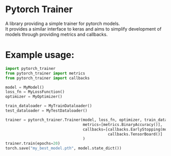 # Pytorch Trainer

A library providing a simple trainer for pytorch models.  
It provides a similar interface to keras and aims to simplify development of models through providing metrics and callbacks.


# Example usage:
```python 
import pytorch_trainer
from pytorch_trainer import metrics
from pytorch_trainer import callbacks

model = MyModel()
loss_fn = MyLossFunction()
optimizer = MyOptimizer()

train_dataloader = MyTrainDataloader()
test_dataloader = MyTestDataloader()

trainer = pytorch_trainer.Trainer(model, loss_fn, optimizer, train_dataloader, test_dataloader,
                                  metrics=[metrics.BinaryAccuracy()],
                                  callbacks=[callbacks.EarlyStopping(monitor="test_binary_accuracy", patience=5, restore_weights=True),
                                             callbacks.TensorBoard()]
                                  )
trainer.train(epochs=20)
torch.save("my_best_model.pth", model.state_dict())
```